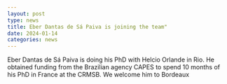 ```yaml
---
layout: post
type: news
title: Eber Dantas de Sá Paiva is joining the team"
date: 2024-01-14
categories: news
---
```

Eber Dantas de Sá Paiva is doing his PhD with Helcio Orlande in Rio. He obtained funding from the Brazilian agency CAPES to spend 10 months of his PhD in France at the CRMSB. We welcome him to Bordeaux